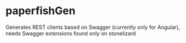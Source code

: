 # paperfishGen
Generates REST clients based on Swagger (currently only for Angular), needs Swagger extensions found only on stonelizard
